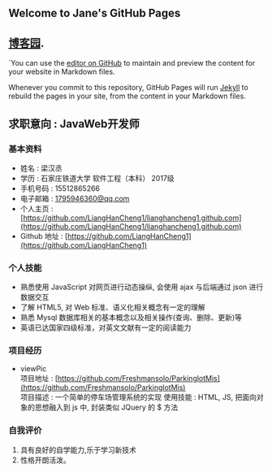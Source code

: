## Welcome to Jane's GitHub Pages

## [博客园](https://www.cnblogs.com/990906lhc/).
`You can use the [editor on GitHub](https://github.com/Freshmansolo/Freshmansolo.git.com/edit/master/README.md) to maintain and preview the content for your website in Markdown files.

Whenever you commit to this repository, GitHub Pages will run [Jekyll](https://jekyllrb.com/) to rebuild the pages in your site, from the content in your Markdown files.
## 求职意向 : JavaWeb开发师

### 基本资料

* 姓名 : 梁汉丞
* 学历 : 石家庄铁道大学  软件工程（本科）  2017级  
* 手机号码 : 15512865266  
* 电子邮箱 : 1795946360@qq.com
* 个人主页 : [https://github.com/LiangHanCheng1/lianghancheng1.github.com](https://github.com/LiangHanCheng1/lianghancheng1.github.com)
* Github 地址 : [https://github.com/LiangHanCheng1](https://github.com/LiangHanCheng1)


### 个人技能

* 熟悉使用 JavaScript 对网页进行动态操纵, 会使用 ajax 与后端通过 json 进行数据交互   
* 了解 HTML5, 对 Web 标准、语义化相关概念有一定的理解   
* 熟悉 Mysql 数据库相关的基本概念以及相关操作(查询、删除、更新)等  
* 英语已达国家四级标准，对英文文献有一定的阅读能力    

### 项目经历

* viewPic   
  项目地址 : [https://github.com/Freshmansolo/ParkinglotMis](https://github.com/Freshmansolo/ParkinglotMis)  
  项目描述 : 一个简单的停车场管理系统的实现
  使用技能 : HTML, JS, 把面向对象的思想融入到 js 中, 封装类似 JQuery 的 $ 方法

### 自我评价

1. 具有良好的自学能力,乐于学习新技术  
2. 性格开朗活泼。
